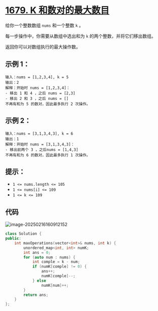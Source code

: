 # [1679. K 和数对的最大数目](https://leetcode.cn/problems/max-number-of-k-sum-pairs/)

给你一个整数数组 `nums` 和一个整数 `k` 。

每一步操作中，你需要从数组中选出和为 `k` 的两个整数，并将它们移出数组。

返回你可以对数组执行的最大操作数。

## **示例 1：**

```
输入：nums = [1,2,3,4], k = 5
输出：2
解释：开始时 nums = [1,2,3,4]：
- 移出 1 和 4 ，之后 nums = [2,3]
- 移出 2 和 3 ，之后 nums = []
不再有和为 5 的数对，因此最多执行 2 次操作。
```

## **示例 2：**

```
输入：nums = [3,1,3,4,3], k = 6
输出：1
解释：开始时 nums = [3,1,3,4,3]：
- 移出前两个 3 ，之后nums = [1,4,3]
不再有和为 6 的数对，因此最多执行 1 次操作。
```

## **提示：**

- `1 <= nums.length <= 105`
- `1 <= nums[i] <= 109`
- `1 <= k <= 109`

## 代码

![image-20250216160912152](https://gitee.com/chen-houchao/images/raw/master/202502161609207.png)

```cpp
class Solution {
public:
    int maxOperations(vector<int>& nums, int k) {
        unordered_map<int, int> numK;
        int ans = 0;
        for (auto num : nums) {
            int comple = k - num;
            if (numK[comple] != 0) {
                ans++;
                numK[comple]--;
            } else
                numK[num]++;
        }
        return ans;
    }
};
```

